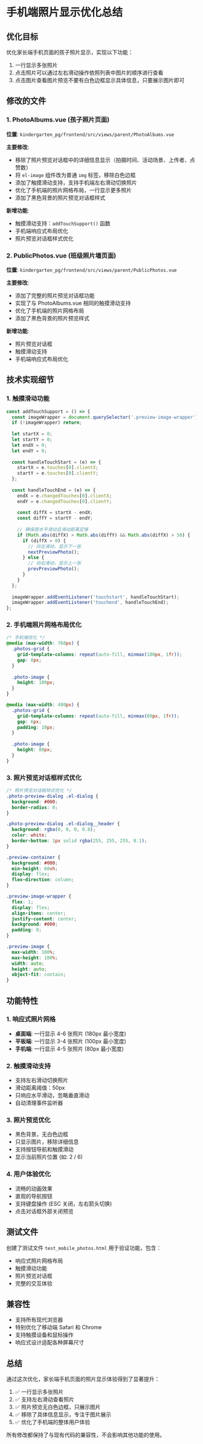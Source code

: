 # 手机端照片显示优化总结

## 优化目标
优化家长端手机页面的孩子照片显示，实现以下功能：
1. 一行显示多张照片
2. 点击照片可以通过左右滑动操作依照列表中图片的顺序进行查看
3. 点击图片查看图片预览不要有白色边框显示具体信息，只要展示图片即可

## 修改的文件

### 1. PhotoAlbums.vue (孩子照片页面)
**位置**: `kindergarten_pg/frontend/src/views/parent/PhotoAlbums.vue`

**主要修改**:
- 移除了照片预览对话框中的详细信息显示（拍摄时间、活动场景、上传者、点赞数）
- 将 `el-image` 组件改为普通 `img` 标签，移除白色边框
- 添加了触摸滑动支持，支持手机端左右滑动切换照片
- 优化了手机端的照片网格布局，一行显示更多照片
- 添加了黑色背景的照片预览对话框样式

**新增功能**:
- 触摸滑动支持：`addTouchSupport()` 函数
- 手机端响应式布局优化
- 照片预览对话框样式优化

### 2. PublicPhotos.vue (班级照片墙页面)
**位置**: `kindergarten_pg/frontend/src/views/parent/PublicPhotos.vue`

**主要修改**:
- 添加了完整的照片预览对话框功能
- 实现了与 PhotoAlbums.vue 相同的触摸滑动支持
- 优化了手机端的照片网格布局
- 添加了黑色背景的照片预览样式

**新增功能**:
- 照片预览对话框
- 触摸滑动支持
- 手机端响应式布局优化

## 技术实现细节

### 1. 触摸滑动功能
```javascript
const addTouchSupport = () => {
  const imageWrapper = document.querySelector('.preview-image-wrapper');
  if (!imageWrapper) return;
  
  let startX = 0;
  let startY = 0;
  let endX = 0;
  let endY = 0;
  
  const handleTouchStart = (e) => {
    startX = e.touches[0].clientX;
    startY = e.touches[0].clientY;
  };
  
  const handleTouchEnd = (e) => {
    endX = e.changedTouches[0].clientX;
    endY = e.changedTouches[0].clientY;
    
    const diffX = startX - endX;
    const diffY = startY - endY;
    
    // 确保是水平滑动且滑动距离足够
    if (Math.abs(diffX) > Math.abs(diffY) && Math.abs(diffX) > 50) {
      if (diffX > 0) {
        // 向左滑动，显示下一张
        nextPreviewPhoto();
      } else {
        // 向右滑动，显示上一张
        prevPreviewPhoto();
      }
    }
  };
  
  imageWrapper.addEventListener('touchstart', handleTouchStart);
  imageWrapper.addEventListener('touchend', handleTouchEnd);
};
```

### 2. 手机端照片网格布局优化
```css
/* 手机端优化 */
@media (max-width: 768px) {
  .photos-grid {
    grid-template-columns: repeat(auto-fill, minmax(100px, 1fr));
    gap: 8px;
  }
  
  .photo-image {
    height: 100px;
  }
}

@media (max-width: 480px) {
  .photos-grid {
    grid-template-columns: repeat(auto-fill, minmax(80px, 1fr));
    gap: 6px;
    padding: 10px;
  }
  
  .photo-image {
    height: 80px;
  }
}
```

### 3. 照片预览对话框样式优化
```css
/* 照片预览对话框样式优化 */
.photo-preview-dialog .el-dialog {
  background: #000;
  border-radius: 0;
}

.photo-preview-dialog .el-dialog__header {
  background: rgba(0, 0, 0, 0.8);
  color: white;
  border-bottom: 1px solid rgba(255, 255, 255, 0.1);
}

.preview-container {
  background: #000;
  min-height: 60vh;
  display: flex;
  flex-direction: column;
}

.preview-image-wrapper {
  flex: 1;
  display: flex;
  align-items: center;
  justify-content: center;
  background: #000;
  padding: 0;
}

.preview-image {
  max-width: 100%;
  max-height: 100%;
  width: auto;
  height: auto;
  object-fit: contain;
}
```

## 功能特性

### 1. 响应式照片网格
- **桌面端**: 一行显示 4-6 张照片 (180px 最小宽度)
- **平板端**: 一行显示 3-4 张照片 (100px 最小宽度)
- **手机端**: 一行显示 4-5 张照片 (80px 最小宽度)

### 2. 触摸滑动支持
- 支持左右滑动切换照片
- 滑动距离阈值：50px
- 只响应水平滑动，忽略垂直滑动
- 自动清理事件监听器

### 3. 照片预览优化
- 黑色背景，无白色边框
- 只显示图片，移除详细信息
- 支持按钮导航和触摸滑动
- 显示当前照片位置 (如: 2 / 6)

### 4. 用户体验优化
- 流畅的动画效果
- 直观的导航按钮
- 支持键盘操作 (ESC 关闭，左右箭头切换)
- 点击对话框外部关闭预览

## 测试文件
创建了测试文件 `test_mobile_photos.html` 用于验证功能，包含：
- 响应式照片网格布局
- 触摸滑动功能
- 照片预览对话框
- 完整的交互体验

## 兼容性
- 支持所有现代浏览器
- 特别优化了移动端 Safari 和 Chrome
- 支持触摸设备和鼠标操作
- 响应式设计适配各种屏幕尺寸

## 总结
通过这次优化，家长端手机页面的照片显示体验得到了显著提升：
1. ✅ 一行显示多张照片
2. ✅ 支持左右滑动查看照片
3. ✅ 照片预览无白色边框，只展示图片
4. ✅ 移除了具体信息显示，专注于图片展示
5. ✅ 优化了手机端的整体用户体验

所有修改都保持了与现有代码的兼容性，不会影响其他功能的使用。 